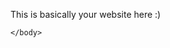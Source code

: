 <html lang="en">
    <head>
        <meta charset="UTF-8" />
        <meta name="viewport" content="width=device-width, initial-scale=1.0" />
        <title>VBS Demo</title>
    </head>
    <body>
        <p>This is basically your website here :)</p>

        
<div style="width: 0; height: 0;" id="VG_OVERLAY_CONTAINER">
    <!-- Here is where TIXAE Agents renders the widget. -->
    <!-- Set render to 'full-width' then adjust the width and height to 500px (for example) to render the chatbot itself without the popup. -->
</div>

<!-- Remove 'defer' if you want widget to load faster (Will affect website loading) -->
<script defer>
    (function() {
        window.VG_CONFIG = {
            ID: "vBepxAHbhsfRGPOJ3EtJ", // YOUR AGENT ID
            region: 'eu', // YOUR ACCOUNT REGION 
            render: 'bottom-right', // can be 'full-width' or 'bottom-left' or 'bottom-right'
            // modalMode: true // Set this to 'true' to open the widget in modal mode
            stylesheets: [
                // Base TIXAE Agents CSS
                "https://vg-bunny-cdn.b-cdn.net/vg_live_build/styles.css",
                // Add your custom css stylesheets, Can also add relative URL ('/public/your-file.css)
            ],
            // THIS IS SUPPOSED TO BE CHANGED OR REMOVED.
            // user: {
            //     name: 'John Doe', // User's name
            //     email: 'johndoe@gmail.com', // User's email
            //     phone: '+1234567890', // User's phone number
            // }
            // Optional user data -- end
            // **
            // userID: 'USER_ID', // If you want to use your own user_id
            // autostart: true, // Whether to autostart the chatbot with the proactive message
        }
        var VG_SCRIPT = document.createElement("script");
        VG_SCRIPT.src = "https://vg-bunny-cdn.b-cdn.net/vg_live_build/vg_bundle.js";
        VG_SCRIPT.defer = true; // Remove 'defer' if you want widget to load faster (Will affect website loading)
        document.body.appendChild(VG_SCRIPT);
    })()
</script>

    </body>
</html>    
